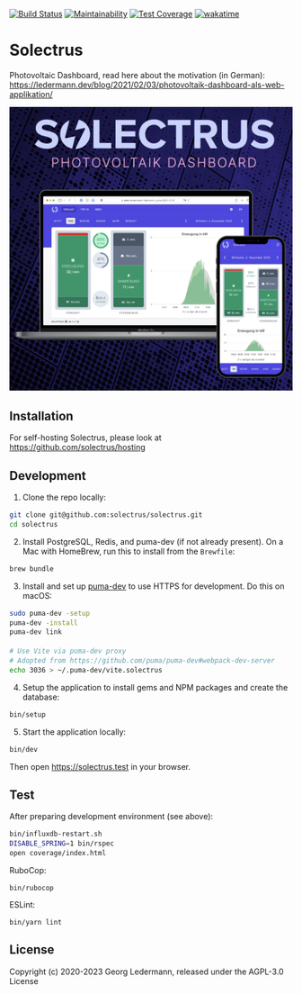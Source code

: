 [![Build Status](https://github.com/solectrus/solectrus/workflows/Continuous%20integration/badge.svg)](https://github.com/solectrus/solectrus/actions)
[![Maintainability](https://api.codeclimate.com/v1/badges/10d74fb7665c045afcf4/maintainability)](https://codeclimate.com/repos/5fe98897e985f4018b001e7d/maintainability)
[![Test Coverage](https://api.codeclimate.com/v1/badges/10d74fb7665c045afcf4/test_coverage)](https://codeclimate.com/repos/5fe98897e985f4018b001e7d/test_coverage)
[![wakatime](https://wakatime.com/badge/user/697af4f5-617a-446d-ba58-407e7f3e0243/project/ce8d6e54-7457-42e5-94a3-33a9d4021d45.svg)](https://wakatime.com/badge/user/697af4f5-617a-446d-ba58-407e7f3e0243/project/ce8d6e54-7457-42e5-94a3-33a9d4021d45)

# Solectrus

Photovoltaic Dashboard, read here about the motivation (in German):
https://ledermann.dev/blog/2021/02/03/photovoltaik-dashboard-als-web-applikation/

![Screenshot](screenshot.webp)

## Installation

For self-hosting Solectrus, please look at https://github.com/solectrus/hosting

## Development

1. Clone the repo locally:

```bash
git clone git@github.com:solectrus/solectrus.git
cd solectrus
```

2. Install PostgreSQL, Redis, and puma-dev (if not already present). On a Mac with HomeBrew, run this to install from the `Brewfile`:

```bash
brew bundle
```

3. Install and set up [puma-dev](https://github.com/puma/puma-dev) to use HTTPS for development. Do this on macOS:

```bash
sudo puma-dev -setup
puma-dev -install
puma-dev link

# Use Vite via puma-dev proxy
# Adopted from https://github.com/puma/puma-dev#webpack-dev-server
echo 3036 > ~/.puma-dev/vite.solectrus
```

4. Setup the application to install gems and NPM packages and create the database:

```bash
bin/setup
```

5. Start the application locally:

```bash
bin/dev
```

Then open https://solectrus.test in your browser.

## Test

After preparing development environment (see above):

```bash
bin/influxdb-restart.sh
DISABLE_SPRING=1 bin/rspec
open coverage/index.html
```

RuboCop:

```
bin/rubocop
```

ESLint:

```
bin/yarn lint
```

## License

Copyright (c) 2020-2023 Georg Ledermann, released under the AGPL-3.0 License
